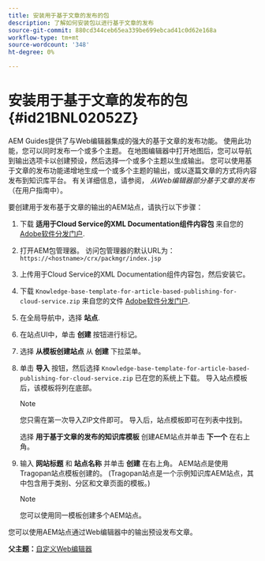 ```yaml
---
title: 安装用于基于文章的发布的包
description: 了解如何安装包以进行基于文章的发布
source-git-commit: 880cd344ceb65ea339be699ebcad41c0d62e168a
workflow-type: tm+mt
source-wordcount: '348'
ht-degree: 0%

---
```


# 安装用于基于文章的发布的包 {#id21BNL02052Z}

AEM Guides提供了与Web编辑器集成的强大的基于文章的发布功能。 使用此功能，您可以同时发布一个或多个主题。 在地图编辑器中打开地图后，您可以导航到输出选项卡以创建预设，然后选择一个或多个主题以生成输出。 您可以使用基于文章的发布功能递增地生成一个或多个主题的输出，或以逐篇文章的方式将内容发布到知识库平台。 有关详细信息，请参阅， *从Web编辑器部分基于文章的发布* （在用户指南中）。

要创建用于发布基于文章的输出的AEM站点，请执行以下步骤：

1. 下载 **适用于Cloud Service的XML Documentation组件内容包** 来自您的 [Adobe软件分发门户](https://experience.adobe.com/#/downloads/content/software-distribution/en/general.html).
1. 打开AEM包管理器。 访问包管理器的默认URL为： `https://<hostname>/crx/packmgr/index.jsp`
1. 上传用于Cloud Service的XML Documentation组件内容包，然后安装它。
1. 下载 `Knowledge-base-template-for-article-based-publishing-for-cloud-service.zip` 来自您的文件 [Adobe软件分发门户](https://experience.adobe.com/#/downloads/content/software-distribution/en/general.html).
1. 在全局导航中，选择 **站点**.
1. 在站点UI中，单击 **创建** 按钮进行标记。
1. 选择 **从模板创建站点** 从 **创建** 下拉菜单。
1. 单击 **导入** 按钮，然后选择 `Knowledge-base-template-for-article-based-publishing-for-cloud-service.zip` 已在您的系统上下载。 导入站点模板后，该模板将列在底部。

   >[!NOTE]
   >
   > 您只需在第一次导入ZIP文件即可。 导入后，站点模板即可在列表中找到。

   选择 **用于基于文章的发布的知识库模板** 创建AEM站点并单击 **下一个** 在右上角。

1. 输入 **网站标题** 和 **站点名称** 并单击 **创建** 在右上角。 AEM站点是使用Tragopan站点模板创建的。 \(Tragopan站点是一个示例知识库AEM站点，其中包含用于类别、分区和文章页面的模板。\)

   >[!NOTE]
   >
   > 您可以使用同一模板创建多个AEM站点。


您可以使用AEM站点通过Web编辑器中的输出预设发布文章。

**父主题：**[&#x200B;自定义Web编辑器](conf-web-editor.md)
